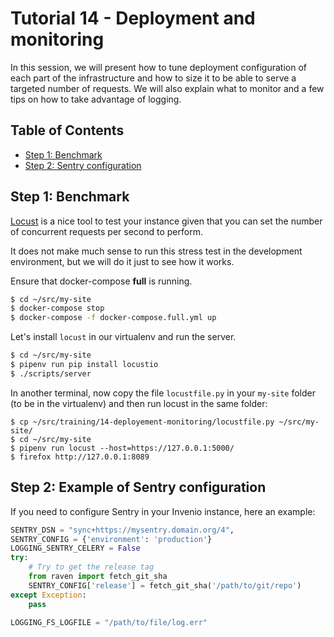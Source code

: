 # Tutorial 14 - Deployment and monitoring

In this session, we will present how to tune deployment configuration of each part of the infrastructure and how to size it to be able to serve a targeted number of requests. We will also explain what to monitor and a few tips on how to take advantage of logging.

## Table of Contents

- [Step 1: Benchmark](#benchmark)
- [Step 2: Sentry configuration](#step-2-example-of-sentry-configuration)

## Step 1: Benchmark

[Locust](https://locust.io/) is a nice tool to test your instance given that you can set the number of concurrent requests per second to perform.

It does not make much sense to run this stress test in the development environment, but we will do it just to see how it works.

Ensure that docker-compose **full** is running.

```bash
$ cd ~/src/my-site
$ docker-compose stop
$ docker-compose -f docker-compose.full.yml up
```

Let's install `locust` in our virtualenv and run the server.

```bash
$ cd ~/src/my-site
$ pipenv run pip install locustio
$ ./scripts/server
```

In another terminal, now copy the file `locustfile.py` in your `my-site` folder (to be in the virtualenv) and then run locust in the same folder:

```
$ cp ~/src/training/14-deployement-monitoring/locustfile.py ~/src/my-site/
$ cd ~/src/my-site
$ pipenv run locust --host=https://127.0.0.1:5000/
$ firefox http://127.0.0.1:8089
```

## Step 2: Example of Sentry configuration

If you need to configure Sentry in your Invenio instance, here an example:

```python
SENTRY_DSN = "sync+https://mysentry.domain.org/4",
SENTRY_CONFIG = {'environment': 'production'}
LOGGING_SENTRY_CELERY = False
try:
    # Try to get the release tag
    from raven import fetch_git_sha
    SENTRY_CONFIG['release'] = fetch_git_sha('/path/to/git/repo')
except Exception:
    pass

LOGGING_FS_LOGFILE = "/path/to/file/log.err"
```
